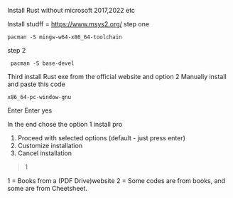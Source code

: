 Install Rust without microsoft 2017,2022 etc

Install studff = https://www.msys2.org/
step one
```
pacman -S mingw-w64-x86_64-toolchain
```
step 2
```
 pacman -S base-devel
```
Third install Rust exe from the official website and option 2 Manually install and paste this code
```
x86_64-pc-window-gnu
```
Enter
Enter
yes

In the end chose the option 1 install pro
1) Proceed with selected options (default - just press enter)
2) Customize installation
3) Cancel installation
>1



1 = Books from a (PDF Drive)website
2 = Some codes are from books, and some are from Cheetsheet.





















<!-- 
git init
git add README.md
git commit -m "first commit"
git branch -M main
git push -u origin main -->
